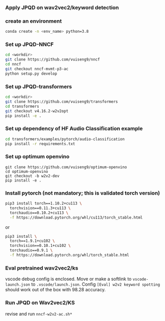 ### Apply JPQD on wav2vec2/keyword detection

### create an environment 
```bash 
conda create -n <env_name> python=3.8 
``` 

### Set up JPQD-NNCF 
```bash 
cd <workdir> 
git clone https://github.com/vuiseng9/nncf 
cd nncf 
git checkout nncf-mvmt-p3-ac
python setup.py develop 
``` 

### Set up JPQD-transformers 
```bash 
cd <workdir> 
git clone https://github.com/vuiseng9/transformers 
cd transformers 
git checkout v4.16.2-w2v2opt 
pip install -e . 
``` 

### Set up dependency of HF Audio Classification example
```bash
cd transformers/examples/pytorch/audio-classification
pip install -r requirements.txt
```

### Set up optimum openvino
```
git clone https://github.com/vuiseng9/optimum-openvino
cd optimum-openvino
git checkout -b w2v2-dev
pip install -e .
```

### Install pytorch (not mandatory; this is validated torch version) 
```bash 
pip3 install torch==1.10.2+cu113 \
  torchvision==0.11.3+cu113 \
  torchaudio==0.10.2+cu113 \
  -f https://download.pytorch.org/whl/cu113/torch_stable.html
```
or
```bash
pip3 install \
  torch==1.9.1+cu102 \
  torchvision==0.10.1+cu102 \
  torchaudio==0.9.1 \
  -f https://download.pytorch.org/whl/torch_stable.html 
``` 

### Eval pretrained wav2vec2/ks
vscode debug config is enclosed. Move or make a softlink to ```vscode-launch.json``` to ```.vscode/launch.json```.
Config ```[Eval] w2v2 keyword spotting``` should work out of the box with 98.28 accuracy.

### Run JPQD on Wav2vec2/KS
revise and run ```nncf-w2v2-ac.sh*```